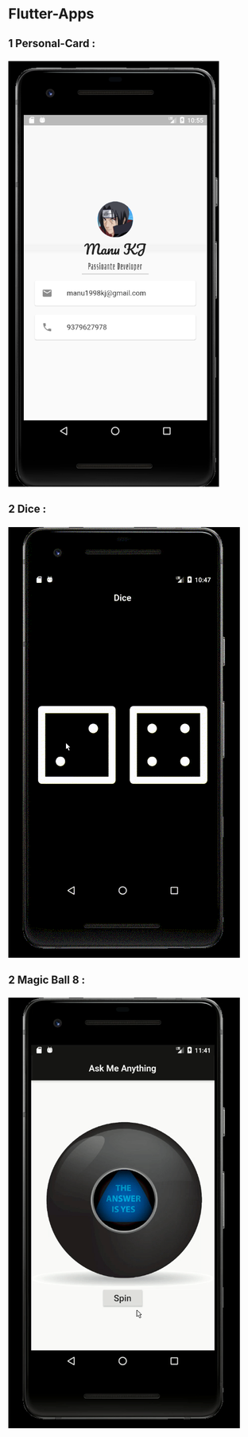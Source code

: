 # Flutter-Apps
## 1 Personal-Card :
#####  
  ![GitHub Logo](/personal_card/image.png) 
## 2 Dice :
##### 
  ![GitHub Logo](/dice/image.gif) 
## 2 Magic Ball 8 :
##### 
  ![GitHub Logo](/magic8/image.gif.gif) 
